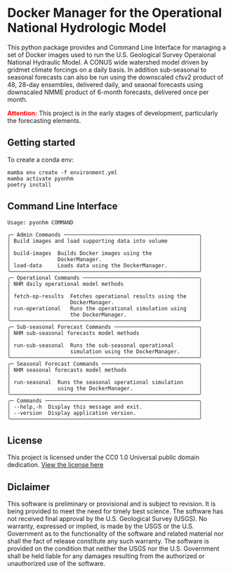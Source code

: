 # Docker Manager for the Operational National Hydrologic Model

This python package provides and Command Line Interface for managing a set of Docker images used to run the
U.S. Geological Survey Operaional National Hydraulic Model.  A CONUS wide watershed model driven by gridmet climate
forcings on a daily basis.  In addition sub-seasonal to seasonal forecasts can also be run using the downscaled cfsv2
product of 48, 28-day ensembles, delivered daily, and seaonal forecasts using downscaled NMME product of 6-month forecasts,
delivered once per month.

<span style="color: red; font-weight: bold;">Attention:</span> This project is in the early stages of development,
particularly the forecasting elements.

## Getting started

To create a conda env:

```shell
mamba env create -f environment.yml
mamba activate pyonhm
poetry install
```

## Command Line Interface

```shell
Usage: pyonhm COMMAND

╭─ Admin Commands ───────────────────────────────────────────╮
│ Build images and load supporting data into volume          │
│                                                            │
│ build-images  Builds Docker images using the               │
│               DockerManager.                               │
│ load-data     Loads data using the DockerManager.          │
╰────────────────────────────────────────────────────────────╯
╭─ Operational Commands ─────────────────────────────────────╮
│ NHM daily operational model methods                        │
│                                                            │
│ fetch-op-results  Fetches operational results using the    │
│                   DockerManager.                           │
│ run-operational   Runs the operational simulation using    │
│                   the DockerManager.                       │
╰────────────────────────────────────────────────────────────╯
╭─ Sub-seasonal Forecast Commands ───────────────────────────╮
│ NHM sub-seasonal forecasts model methods                   │
│                                                            │
│ run-sub-seasonal  Runs the sub-seasonal operational        │
│                   simulation using the DockerManager.      │
╰────────────────────────────────────────────────────────────╯
╭─ Seasonal Forecast Commands ───────────────────────────────╮
│ NHM seasonal forecasts model methods                       │
│                                                            │
│ run-seasonal  Runs the seasonal operational simulation     │
│               using the DockerManager.                     │
╰────────────────────────────────────────────────────────────╯
╭─ Commands ─────────────────────────────────────────────────╮
│ --help,-h  Display this message and exit.                  │
│ --version  Display application version.                    │
╰────────────────────────────────────────────────────────────╯
```

## License

This project is licensed under the CC0 1.0 Universal public domain dedication.
[View the license here](./LICENSE.md)

## Diclaimer

This software is preliminary or provisional and is subject to revision. It is being provided to meet the need for timely best science. The software has not received final approval by the U.S. Geological Survey (USGS). No warranty, expressed or implied, is made by the USGS or the U.S. Government as to the functionality of the software and related material nor shall the fact of release constitute any such warranty. The software is provided on the condition that neither the USGS nor the U.S. Government shall be held liable for any damages resulting from the authorized or unauthorized use of the software.
